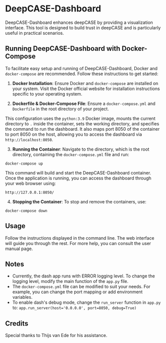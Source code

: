 
# DeepCASE-Dashboard

DeepCASE-Dashboard enhances deepCASE by providing a visualization interface. This tool is designed to build trust in deepCASE and is particularly useful in practical scenarios.

## Running DeepCASE-Dashboard with Docker-Compose

To facilitate easy setup and running of DeepCASE-Dashboard, Docker and `docker-compose` are recommended. Follow these instructions to get started:

1. **Docker Installation**: Ensure Docker and `docker-compose` are installed on your system. Visit the Docker official website for installation instructions specific to your operating system.

2. **Dockerfile & Docker-Compose File**: Ensure a `docker-compose.yml` and `Dockerfile` in the root directory of your project.

This configuration uses the `python:3.9` Docker image, mounts the current directory to `.` inside the container, sets the working directory, and specifies the command to run the dashboard. It also maps port 8050 of the container to port 8050 on the host, allowing you to access the dashboard via `http://localhost:8050`.

3. **Running the Container**: Navigate to the directory, which is the root directory, containing the `docker-compose.yml` file and run:

```
docker-compose up
```

This command will build and start the DeepCASE-Dashboard container. Once the application is running, you can access the dashboard through your web browser using:
```
http://127.0.0.1:8050/
```

4. **Stopping the Container**: To stop and remove the containers, use:

```
docker-compose down
```

## Usage

Follow the instructions displayed in the command line. The web interface will guide you through the rest. For more help, you can consult the user manual page. 

## Notes
* Currently, the dash app runs with ERROR logging level. To change the logging level, modify the main function of the `app.py` file.
* The `docker-compose.yml` file can be modified to suit your needs. For example, you can change the port mapping or add environment variables.
* To enable dash's debug mode, change the `run_server` function in `app.py` to: `app.run_server(host='0.0.0.0', port=8050, debug=True)`


## Credits
Special thanks to Thijs van Ede for his assistance.

